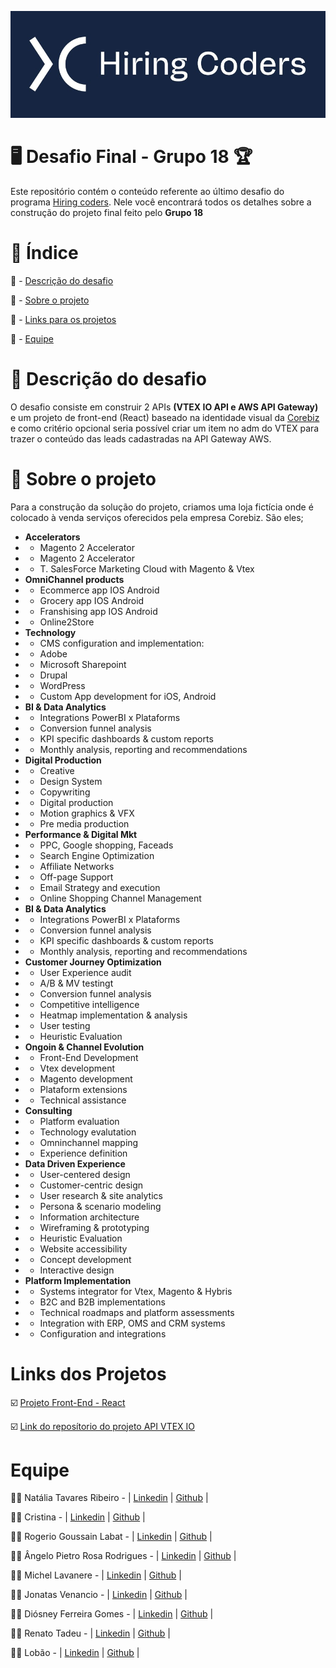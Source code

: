 ![logo-hiring-coders](https://github.com/diosneygomes/desafio-final-gama-academy-vtex/blob/main/logo-hiring-coders.png)

# :desktop_computer: Desafio Final - Grupo 18 :trophy:

Este repositório contém o conteúdo referente ao último desafio do programa <a href="https://www.hiringcoders.com.br/">Hiring coders</a>.
Nele você encontrará todos os detalhes sobre a construção do projeto final feito pelo **Grupo 18**

# :notebook: Índice

<a name="ancora"></a>
:pushpin: - [Descrição do desafio](#ancora1)

:pushpin: - [Sobre o projeto](#ancora2)

:pushpin: - [Links para os projetos](#ancora3)

:pushpin: - [Equipe](#ancora4)

<a id="ancora1"></a>
# :open_book: Descrição do desafio

O desafio consiste em construir 2 APIs **(VTEX IO API e AWS API Gateway)** e um projeto de front-end (React) baseado na identidade visual da <a href="https://www.corebiz.ag/pt/">Corebiz</a> e como critério opcional seria possível criar um item no adm do VTEX para trazer o conteúdo das leads cadastradas na API Gateway AWS.

<a id="ancora2"></a>
# :open_book: Sobre o projeto

Para a construção da solução do projeto, criamos uma loja fictícia onde é colocado à venda serviços oferecidos pela empresa Corebiz. São eles;

* **Accelerators**
* * Magento 2 Accelerator
* * Magento 2 Accelerator
* * T. SalesForce Marketing Cloud with Magento & Vtex
* **OmniChannel products**
* * Ecommerce app IOS Android
* * Grocery app IOS Android
* * Franshising app IOS Android
* * Online2Store
* **Technology**
* * CMS configuration and implementation:
* * Adobe
* * Microsoft Sharepoint
* * Drupal
* * WordPress
* * Custom App development for iOS, Android
* **BI & Data Analytics**
* * Integrations PowerBI x Plataforms
* * Conversion funnel analysis
* * KPI specific dashboards &amp; custom reports
* * Monthly analysis, reporting and recommendations
* **Digital Production**
* *  Creative
* *  Design System
* *  Copywriting
* *  Digital production
* *  Motion graphics & VFX
* *  Pre media production
*  **Performance & Digital Mkt**
* * PPC, Google shopping, Faceads
* * Search Engine Optimization
* * Affiliate Networks
* * Off-page Support
* * Email Strategy and execution
* * Online Shopping Channel Management
*  **BI & Data Analytics**
* * Integrations PowerBI x Plataforms
* * Conversion funnel analysis
* * KPI specific dashboards & custom reports
* * Monthly analysis, reporting and recommendations
*  **Customer Journey Optimization**
* * User Experience audit
* * A/B & MV testingt
* * Conversion funnel analysis
* * Competitive intelligence
* * Heatmap implementation & analysis
* * User testing
* * Heuristic Evaluation
* **Ongoin & Channel Evolution**
* * Front-End Development
* * Vtex development
* * Magento development
* * Plataform extensions
* * Technical assistance
* **Consulting**
* * Platform evaluation
* * Technology evalutation
* * Omninchannel mapping
* * Experience definition
* **Data Driven Experience**
* * User-centered design
* * Customer-centric design
* * User research & site analytics
* * Persona & scenario modeling
* * Information architecture
* * Wireframing & prototyping
* * Heuristic Evaluation
* * Website accessibility
* * Concept development
* * Interactive design
* **Platform Implementation**
* * Systems integrator for Vtex, Magento & Hybris
* * B2C and B2B implementations
* * Technical roadmaps and platform assessments
* * Integration with ERP, OMS and CRM systems
* * Configuration and integrations

<a id="ancora3"></a>
# Links dos Projetos

:ballot_box_with_check: <a href="https://github.com/devlobao84/desafio-0318-hcnew">Projeto Front-End - React</a>

:ballot_box_with_check: <a href="https://github.com/diosneygomes/desafio-final-api-vtex">Link do reposítorio do projeto API VTEX IO</a>


<a id="ancora1"></a>
# Equipe

:pouting_woman: Natália Tavares Ribeiro - | <a href="">Linkedin</a> | <a href ="">Github</a> |

:pouting_woman: Cristina - | <a href="">Linkedin</a> | <a href ="">Github</a> |

:pouting_man: Rogerio Goussain Labat - | <a href="">Linkedin</a> | <a href ="">Github</a> |

:pouting_man: Ângelo Pietro Rosa Rodrigues - | <a href="">Linkedin</a> | <a href ="">Github</a> |

:pouting_man: Michel Lavanere - | <a href="">Linkedin</a> | <a href ="">Github</a> |

:pouting_man: Jonatas Venancio - | <a href="">Linkedin</a> | <a href ="">Github</a> |

:pouting_man: Diósney Ferreira Gomes - | <a href="https://www.linkedin.com/in/diosneygomes">Linkedin</a> | <a href ="https://github.com/diosneygomes">Github</a> |

:pouting_man: Renato Tadeu - | <a href="https://www.linkedin.com/in/renato-tadeu-a7b935213/">Linkedin</a> | <a href ="https://github.com/rtof83">Github</a> |

:pouting_man: Lobão - | <a href="">Linkedin</a> | <a href ="">Github</a> |


